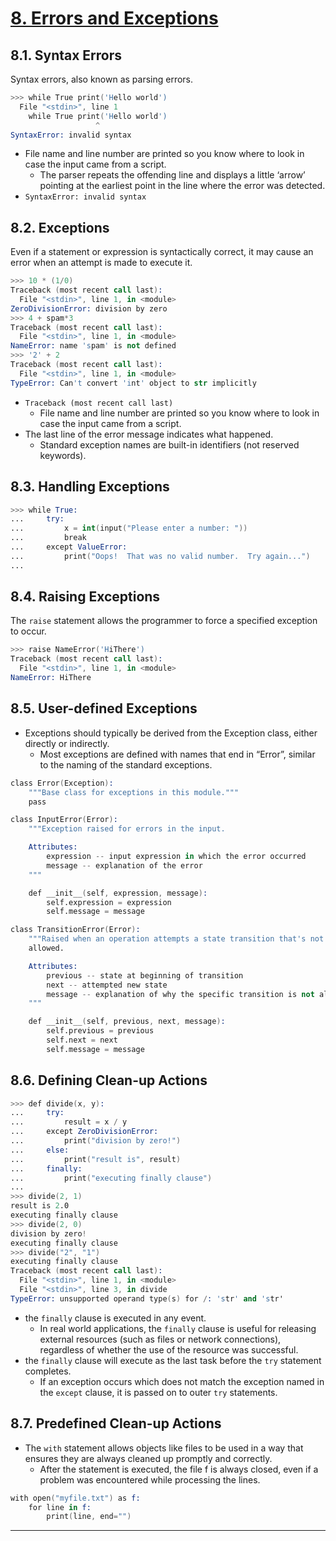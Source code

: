 # [8. Errors and Exceptions]

## 8.1. Syntax Errors

Syntax errors, also known as parsing errors.

```s
>>> while True print('Hello world')
  File "<stdin>", line 1
    while True print('Hello world')
                   ^
SyntaxError: invalid syntax
```

- File name and line number are printed so you know where to look in case the input came from a script.
  - The parser repeats the offending line and displays a little ‘arrow’ pointing at the earliest point in the line where the error was detected.
- `SyntaxError: invalid syntax`

## 8.2. Exceptions

Even if a statement or expression is syntactically correct, it may cause an error when an attempt is made to execute it.

```s
>>> 10 * (1/0)
Traceback (most recent call last):
  File "<stdin>", line 1, in <module>
ZeroDivisionError: division by zero
>>> 4 + spam*3
Traceback (most recent call last):
  File "<stdin>", line 1, in <module>
NameError: name 'spam' is not defined
>>> '2' + 2
Traceback (most recent call last):
  File "<stdin>", line 1, in <module>
TypeError: Can't convert 'int' object to str implicitly
```

- `Traceback (most recent call last)`
  - File name and line number are printed so you know where to look in case the input came from a script.
- The last line of the error message indicates what happened.
  - Standard exception names are built-in identifiers (not reserved keywords).

## 8.3. Handling Exceptions

```s
>>> while True:
...     try:
...         x = int(input("Please enter a number: "))
...         break
...     except ValueError:
...         print("Oops!  That was no valid number.  Try again...")
...
```

## 8.4. Raising Exceptions

The `raise` statement allows the programmer to force a specified exception to occur.

```s
>>> raise NameError('HiThere')
Traceback (most recent call last):
  File "<stdin>", line 1, in <module>
NameError: HiThere
```

## 8.5. User-defined Exceptions

- Exceptions should typically be derived from the Exception class, either directly or indirectly.
  - Most exceptions are defined with names that end in “Error”, similar to the naming of the standard exceptions.

```s
class Error(Exception):
    """Base class for exceptions in this module."""
    pass

class InputError(Error):
    """Exception raised for errors in the input.

    Attributes:
        expression -- input expression in which the error occurred
        message -- explanation of the error
    """

    def __init__(self, expression, message):
        self.expression = expression
        self.message = message

class TransitionError(Error):
    """Raised when an operation attempts a state transition that's not
    allowed.

    Attributes:
        previous -- state at beginning of transition
        next -- attempted new state
        message -- explanation of why the specific transition is not allowed
    """

    def __init__(self, previous, next, message):
        self.previous = previous
        self.next = next
        self.message = message
```

## 8.6. Defining Clean-up Actions

```s
>>> def divide(x, y):
...     try:
...         result = x / y
...     except ZeroDivisionError:
...         print("division by zero!")
...     else:
...         print("result is", result)
...     finally:
...         print("executing finally clause")
...
>>> divide(2, 1)
result is 2.0
executing finally clause
>>> divide(2, 0)
division by zero!
executing finally clause
>>> divide("2", "1")
executing finally clause
Traceback (most recent call last):
  File "<stdin>", line 1, in <module>
  File "<stdin>", line 3, in divide
TypeError: unsupported operand type(s) for /: 'str' and 'str'
```

- the `finally` clause is executed in any event.
  - In real world applications, the `finally` clause is useful for releasing external resources (such as files or network connections), regardless of whether the use of the resource was successful.
- the `finally` clause will execute as the last task before the `try` statement completes.
  - If an exception occurs which does not match the exception named in the `except` clause, it is passed on to outer `try` statements.

## 8.7. Predefined Clean-up Actions

- The `with` statement allows objects like files to be used in a way that ensures they are always cleaned up promptly and correctly.
  - After the statement is executed, the file f is always closed, even if a problem was encountered while processing the lines.

```s
with open("myfile.txt") as f:
    for line in f:
        print(line, end="")
```

---

[8. Errors and Exceptions]:https://docs.python.org/3.7/tutorial/errors.html
